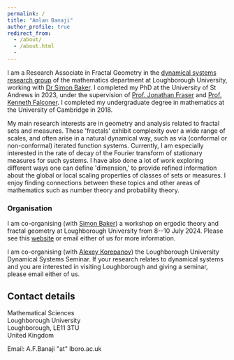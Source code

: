 ```yaml
---
permalink: /
title: "Amlan Banaji"
author_profile: true
redirect_from:
  - /about/
  - /about.html
  -
---
```


I am a Research Associate in Fractal Geometry in the [dynamical systems research group](https://www.lboro.ac.uk/departments/maths/research/research-groups-and-centres/dynamical-systems/) of the mathematics department at Loughborough University, working with [Dr Simon Baker](https://simonbakermaths.wordpress.com/). I completed my PhD at the University of St Andrews in 2023, under the supervision of [Prof. Jonathan Fraser](https://jonathan-fraser.github.io/homepage/) and [Prof. Kenneth Falconer](https://kennethfalconer.github.io/index.html). I completed my undergraduate degree in mathematics at the University of Cambridge in 2018. 

My main research interests are in geometry and analysis related to fractal sets and measures. These 'fractals' exhibit complexity over a wide range of scales, and often arise in a natural dynamical way, such as via (conformal or non-conformal) iterated function systems. Currently, I am especially interested in the rate of decay of the Fourier transform of stationary measures for such systems. I have also done a lot of work exploring different ways one can define 'dimension,' to provide refined information about the global or local scaling properties of classes of sets or measures. I enjoy finding connections between these topics and other areas of mathematics such as number theory and probability theory. 

### Organisation 

I am co-organising (with [Simon Baker](https://simonbakermaths.wordpress.com/)) a workshop on ergodic theory and fractal geometry at Loughborough University from 8--10 July 2024. Please see this [website](https://sites.google.com/view/workshoponfractalgeometryandet/home) or email either of us for more information. 

I am co-organising (with [Alexey Korepanov](https://khu.dedyn.io/work/)) the Loughborough University Dynamical Systems Seminar. If your research relates to dynamical systems and you are interested in visiting Loughborough and giving a seminar, please email either of us. 


## Contact details

Mathematical Sciences  
Loughborough University  
Loughborough,  LE11 3TU  
United Kingdom

Email: A.F.Banaji "at" lboro.ac.uk
